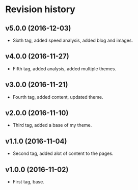 Revision history
=======================================

v5.0.0 (2016-12-03)
---------------------------------------

* Sixth tag, added speed analysis, added blog and images.

v4.0.0 (2016-11-27)
---------------------------------------

* Fifth tag, added analysis, added multiple themes.

v3.0.0 (2016-11-21)
---------------------------------------

* Fourth tag, added content, updated theme.

v2.0.0 (2016-11-10)
---------------------------------------

* Third tag, added a base of my theme.

v1.1.0 (2016-11-04)
---------------------------------------

* Second tag, added alot of content to the pages.

v1.0.0 (2016-11-02)
---------------------------------------

* First tag, base.
